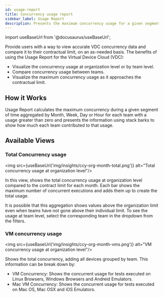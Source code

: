 ```yaml
---
id: usage-report
title: Concurrency usage report
sidebar_label: Usage Report
description: Presents the maximum concurrency usage for a given segment of time, aggregated by Month, Week, Day or Hour.
---
```


import useBaseUrl from '@docusaurus/useBaseUrl';

Provide users with a way to view accurate VDC concurrency data and compare it to their contractual limit, on an as-needed basis. The benefits of using the Usage Report for the Virtual Device Cloud (VDC):

- Visualize the concurrency usage at organization level or by team level.
- Compare concurrency usage between teams.
- Visualize the maximum concurrency usage as it approaches the contractual limit.

## How it Works

Usage Report calculates the maximum concurrency during a given segment of time aggregated by Month, Week, Day or Hour for each team with a usage greater than zero and presents the information using stack barks to show how much each team contributed to that usage.

## Available Views

### Total Concurrency usage

<img src={useBaseUrl('img/insights/ccy-org-month-total.png')} alt="Total concurrency usage at organization level"/>

In this view, shows the total concurrency usage at organization level compared to the contract limit for each month. Each bar shows the maximum number of concurrent executions and adds them up to create the total usage.

It is possible that this aggregation shows values above the organization limit even when teams have not gone above their individual limit. To see the usage at team level, select the corresponding team in the dropdown from the filters.


### VM concurrency usage

<img src={useBaseUrl('img/insights/ccy-org-month-vms.png')} alt="VM concurrency usage at organization level"/>

Shows the total concurrency, adding all devices grouped by team. This information can be break down by:

- VM Concurrency: Shows the concurrent usage for tests executed on Linux Browsers, Windows Browsers and Andreid Emulators.
- Mac VM Concurrency: Shows the concurrent usage for tests executed on Mac OS, Mac OSX and iOS Emulators.
